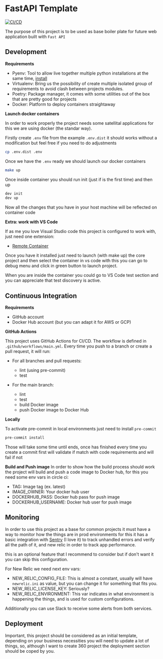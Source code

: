 # FastAPI Template

[![CI/CD](https://github.com/minsau/fastapi-template/actions/workflows/main.yml/badge.svg)](https://github.com/minsau/fastapi-template/actions/workflows/main.yml)

The purpose of this project is to be used as base boiler plate for future web application built with `Fast API`

## Development


**Requirements**

- Pyenv: Tool to allow live together multiple python installations at the same time, [install](https://github.com/pyenv/pyenv)
- Virtualenv: Bring us the possibility of create multiple isolated group of requirements to avoid clash between projects modules.
- Poetry: Package manager, it comes with some utilities out of the box that are pretty good for projects
- Docker: Platform to deploy containers straightaway

**Launch docker containers**

In order to work properly the project needs some satellital applications for this we are using docker (the standar way).

Firstly create `.env` file from the example `.env.dist` it should works without a modification but feel free if you need to do adjustments

```bash
cp .env.dist .env
```

Once we have the `.env` ready we should launch our docker containers

```bash
make up
```

Once inside container you should run init (just if is the first time) and then up
```bash
dev init
dev up
```
Now all the changes that you have in your host machine will be reflected on container code

**Extra: work with VS Code**

If as me you love Visual Studio code this project is configured to work with, just need one extension:

- [Remote Container](https://code.visualstudio.com/docs/remote/containers)

Once you have it installed just need to launch (with make up) the core project and then select the container in vs code
with this you can go to debug menu and click in green button to launch project.

When you are inside the container you could go to VS Code test section and you can appreciate that test discovery is active.

## Continuous Integration

**Requirements**

- GitHub account
- Docker Hub account (but you can adapt it for AWS or GCP)

**GitHub Actions**

This project uses GitHub Actions for CI/CD. The workflow is defined in `.github/workflows/main.yml`. Every time you push to a branch or create a pull request, it will run:

- For all branches and pull requests:
  - lint (using pre-commit)
  - test

- For the main branch:
  - lint
  - test
  - build Docker image
  - push Docker image to Docker Hub

**Locally**

To activate pre-commit in local environments just need to install `pre-commit`

```bash
pre-commit install
```
Those will take some time until ends, once has finished every time you create a commit first will validate if match with code requirements and will fail if not

**Build and Push image**
In order to show how the build process should work the project will build and push a code image to Docker hub, for this you need some env vars in circle ci:

- TAG: Image tag (ex. latest)
- IMAGE_OWNER: Your docker hub user
- DOCKERHUB_PASS: Docker hub pass for push image
- DOCKERHUB_USERNAME: Docker hub user for push image

## Monitoring
In order to use this project as a base for common projects it must have a way to monitor how the things are in prod environments for this it has a basic integration with [Sentry](https://docs.sentry.io/) (I love it) to track unhandled errors and verify all the path of it,  and new relic in order to track app performance.

this is an optional feature that I recommend to consider but if don't want it you can skip this configuration.

For New Relic we need next env vars:
- NEW_RELIC_CONFIG_FILE: This is almost a constant, usually will have `newrelic.ini` as value, but you can change it for something that fits you.
- NEW_RELIC_LICENSE_KEY: Seriously?
- NEW_RELIC_ENVIRONMENT: This var indicates in what environment is happening the things, and is used for custom configurations.

Additionally you can use Slack to receive some alerts from both services.

## Deployment

Important, this project should be considered as an initial template, depending on your business necessities you will need to update a lot of things, so, although I want to create 360 project the deployment section should be coped by you.
